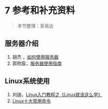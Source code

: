 # 7 参考和补充资料

> 本节整理：吴易达

## 服务器介绍
1. 胡杰 ，[如何使用服务器](https://maiimg.com/dec/d97849645862@pdf)
2. 郭欣宸，[服务器使用指南](https://maiimg.com/dec/d92578645260@pdf)

## Linux系统使用
1. 刘遄，[Linux入门教程之《Linux就该这么学》](https://maiimg.com/dec/d93858642201@pdf)
2. [Linux十大常用命令](https://maiimg.com/dec/d91053637443@pdf)
